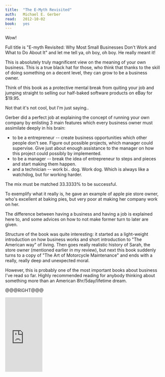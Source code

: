 ```yaml
---
title:	"The E-Myth Revisited"
auth:	Michael E. Gerber
read:	2012-10-02
book:	yes
---
```





Wow!

Full title is "E-myth Revisited: Why Most Small Businesses Don't Work and
What to Do About It" and let me tell ya, oh boy, oh boy. He really meant
it!

This is absolutely truly magnificent view on the meaning of your own
business. This is a true black hat for those, who think that thanks to the
skill of doing something on a decent level, they can grow to be a business
owner.

Think of this book as a protective mental break from quiting your job and
jumping straight to selling our half-baked software products on eBay for
$19.95.

Not that it's not cool, but I'm just saying..

Gerber did a perfect job at explaining the concept of running your own company
by enlisting 3 main features which every business owner must assimilate
deeply in his brain:
+ to be a entrepreneur -- create business opportunities which other people
  don't see. Figure out possible projects, which manager could supervise.
  Give just about enough assistance to the manager on how this project could
  possibly by implemented.
+ to be a manager -- break the idea of entrepreneur to steps and pieces and
  start making them happen.
+ and a technician -- work bi.. dog. Work dog. Which is always like a
  watchdog, but for working harder.

The mix must be matched 33.3333% to be successful.

To exemplify what it really is, he gave an example of apple pie store owner,
who's excellent at baking pies, but very poor at making her company work on
her.

The difference between having a business and having a job is explained here
to, and some advices on how to not make former turn to later are given.

Structure of the book was quite interesting: it started as a light-weight
introduction on how business works and short introduction to "The American
way" of living. Then goes really realistic history of Sarah, the store owner
(mentioned earlier in my review), but next this book suddenly turns to
a copy of "The Art of Motorcycle Maintenance" and ends with a really,
really deep and unexpected moral.

However, this is probably one of the most important books about business
I've read so far. Highly recommended reading for anybody thinking about
something more than an American 8hr/5day/lifetime dream.

@@@RIGHT@@@

<iframe src="http://rcm.amazon.com/e/cm?lt1=_blank&bc1=FFFFFF&IS2=1&bg1=FFFFFF&fc1=000000&lc1=FF0000&t=wojcadamkoszh-20&o=1&p=8&l=as4&m=amazon&f=ifr&ref=ss_til&asins=0887307280" style="width:120px;height:240px;" scrolling="no" marginwidth="0" marginheight="0" frameborder="0"></iframe>


